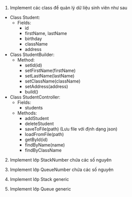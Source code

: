 1. Implement các class để quản lý dữ liệu sinh viên như sau
- Class Student:
    - Fields:
        - id
        - firstName, lastName
        - birthday
        - className
        - address
- Class StudentBuilder:
    - Method:
        - setId(id)
        - setFirstName(firstName)
        - setLastName(lastName)
        - setClassName(className)
        - setAddress(address)
        - build()
- Class StudentController:
    - Fields:
        - students
    - Methods:
        - addStudent
        - deleteStudent
        - saveToFile(path) (Lưu file với định dạng json)
        - loadFromFile(path)
        - getById(id)
        - findByName(name)
        - findByClassName
        
2. Implement lớp StackNumber chứa các số nguyên

3. Implement lớp QueueNumber chứa các số nguyên

4. Implement lớp Stack generic

5. Implement lớp Queue generic


